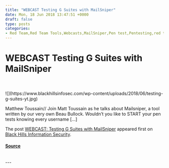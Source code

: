 ```yaml
---
title: "WEBCAST Testing G Suites with MailSniper"
date: Mon, 18 Jun 2018 13:47:51 +0000
draft: false
type: posts
categories: 
- Red Team,Red Team Tools,Webcasts,MailSniper,Pen test,Pentesting,red teaming,webcast,webcasts
---
```

# WEBCAST Testing G Suites with MailSniper

<br/>

<br/>
![](https://www.blackhillsinfosec.com/wp-content/uploads/2018/06/testing-g-suites-yt.jpg)

Matthew Toussain// Join Matt Toussain as he talks about Mailsniper, a tool written by our very own Beau Bullock. Wouldn’t you like to START your pen tests knowing every username \[…\]

The post [WEBCAST: Testing G Suites with MailSniper](https://www.blackhillsinfosec.com/webcast-testing-g-suites-with-mailsniper/) appeared first on [Black Hills Information Security](https://www.blackhillsinfosec.com).

#### [Source](https://www.blackhillsinfosec.com/webcast-testing-g-suites-with-mailsniper/)

<br/>
---
